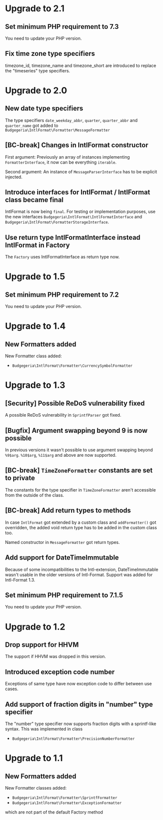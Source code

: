 # Upgrade to 2.1

## Set minimum PHP requirement to 7.3

You need to update your PHP version.

## Fix time zone type specifiers

timezone_id, timezone_name and timezone_short are introduced to replace the
"timeseries" type specifiers.

# Upgrade to 2.0

## New date type specifiers

The type specifiers `date_weekday_abbr`, `quarter`, `quarter_abbr` and `quarter_name`
got added to `Budgegeria\IntlFormat\Formatter\MessageFormatter`

## [BC-break] Changes in IntlFormat constructor

First argument: Previously an array of instances implementing `FormatterInterface`,
it now can be everything `iterable`.

Second argument: An instance of `MessageParserInterface` has to be explicit
injected.

## Introduce interfaces for IntlFormat / IntlFormat class became final

IntlFormat is now being `final`. For testing or implementation purposes,
use the new interfaces `Budgegeria\IntlFormat\IntlFormatInterface` and
`Budgegeria\IntlFormat\FormatterStorageInterface`.

## Use return type IntlFormatInterface instead IntlFormat in Factory

The `Factory` uses IntlFormatInterface as return type now.

# Upgrade to 1.5

## Set minimum PHP requirement to 7.2

You need to update your PHP version.

# Upgrade to 1.4

## New Formatters added

New Formatter class added:

 * `Budgegeria\IntlFormat\Formatter\CurrencySymbolFormatter`

# Upgrade to 1.3

## [Security] Possible ReDoS vulnerability fixed

A possible ReDoS vulnerability in `SprintfParser` got fixed.

## [Bugfix] Argument swapping beyond 9 is now possible

In previous versions it wasn't possible to use argument swapping beyond `%9$arg`.
`%10$arg`, `%11$arg` and above are now supported.

## [BC-break] `TimeZoneFormatter` constants are set to private

The constants for the type specifier in `TimeZoneFormatter` aren't accessible
from the outside of the class.

## [BC-break] Add return types to methods

In case `IntlFormat` got extended by a custom class and `addFormatter()` got
overridden, the added void return type has to be added in the custom class too.

Named constructor in `MessageFormatter` got return types.

## Add support for DateTimeImmutable

Because of some incompatibilities to the Intl-extension, DateTimeImmutable wasn't
usable in the older versions of Intl-Format. Support was added for Intl-Format 1.3.

## Set minimum PHP requirement to 7.1.5

You need to update your PHP version.

# Upgrade to 1.2

## Drop support for HHVM

The support if HHVM was dropped in this version.

## Introduced exception code number

Exceptions of same type have now exception code to differ between use cases.

## Add support of fraction digits in "number" type specifier

The "number" type specifier now supports fraction digits with a sprintf-like
syntax. This was implemented in class

 * `Budgegeria\IntlFormat\Formatter\PrecisionNumberFormatter`

# Upgrade to 1.1

## New Formatters added

New Formatter classes added:

 * `Budgegeria\IntlFormat\Formatter\SprintfFormatter`
 * `Budgegeria\IntlFormat\Formatter\ExceptionFormatter`

which are not part of the default Factory method